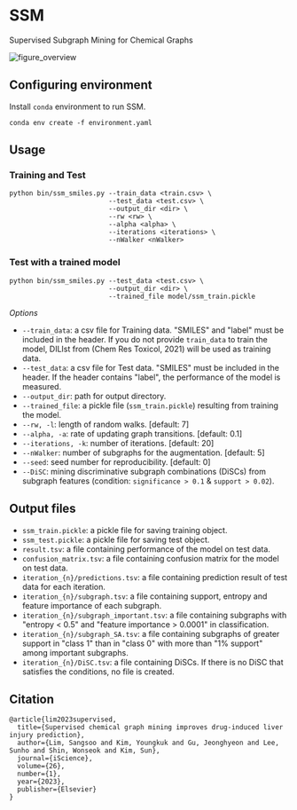 # SSM
Supervised Subgraph Mining for Chemical Graphs

![figure_overview](https://user-images.githubusercontent.com/25650482/201132237-31a1bc7b-9292-479e-91b1-385f6368a31d.JPG)

## Configuring environment
Install `conda` environment to run SSM.
```
conda env create -f environment.yaml
```

## Usage

### Training and Test
```
python bin/ssm_smiles.py --train_data <train.csv> \
                         --test_data <test.csv> \
                         --output_dir <dir> \
                         --rw <rw> \
                         --alpha <alpha> \
                         --iterations <iterations> \
                         --nWalker <nWalker>
```

### Test with a trained model
```
python bin/ssm_smiles.py --test_data <test.csv> \
                         --output_dir <dir> \
                         --trained_file model/ssm_train.pickle
```

*Options*

- `--train_data`: a csv file for Training data. "SMILES" and "label" must be included in the header. If you do not provide `train_data` to train the model, DILIst from (Chem Res Toxicol, 2021) will be used as training data.
- `--test_data`: a csv file for Test data. "SMILES" must be included in the header. If the header contains "label", the performance of the model is measured.
- `--output_dir`: path for output directory.
- `--trained_file`: a pickle file (`ssm_train.pickle`) resulting from training the model.
- `--rw, -l`: length of random walks. [default: 7]
- `--alpha, -a`: rate of updating graph transitions. [default: 0.1]
- `--iterations, -k`: number of iterations. [default: 20]
- `--nWalker`: number of subgraphs for the augmentation. [default: 5]
- `--seed`: seed number for reproducibility. [default: 0]
- `--DiSC`: mining discriminative subgraph combinations (DiSCs) from subgraph features (condition: `significance > 0.1` & `support > 0.02`).

## Output files
- `ssm_train.pickle`: a pickle file for saving training object.
- `ssm_test.pickle`: a pickle file for saving test object.
- `result.tsv`: a file containing performance of the model on test data.
- `confusion_matrix.tsv`: a file containing confusion matrix for the model on test data.
- `iteration_{n}/predictions.tsv`: a file containing prediction result of test data for each iteration.
- `iteration_{n}/subgraph.tsv`: a file containing support, entropy and feature importance of each subgraph.
- `iteration_{n}/subgraph_important.tsv`: a file containing subgraphs with "entropy < 0.5" and "feature importance > 0.0001" in classification.
- `iteration_{n}/subgraph_SA.tsv`: a file containing subgraphs of greater support in "class 1" than in "class 0" with more than "1% support" among important subgraphs.
- `iteration_{n}/DiSC.tsv`: a file containing DiSCs. If there is no DiSC that satisfies the conditions, no file is created.

## Citation
```
@article{lim2023supervised,
  title={Supervised chemical graph mining improves drug-induced liver injury prediction},
  author={Lim, Sangsoo and Kim, Youngkuk and Gu, Jeonghyeon and Lee, Sunho and Shin, Wonseok and Kim, Sun},
  journal={iScience},
  volume={26},
  number={1},
  year={2023},
  publisher={Elsevier}
}
```
